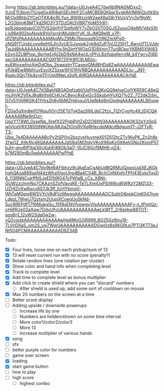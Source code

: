 Song
https://sb.bitsnbites.eu/?data=U0JveA4C7dw9b9NAGMDxx2-XJnETt3lpmjTIUgdGxARi8ghSEUhhY2CgMCBEBQKkqrSyskRA1MWiQv0kSIxMrOx8Bhb2YCeOTKK4icRLYun_8909zznW2eeX6aS8rYkUxVVy3xf9gW-L2O2bImK8MTXd2RO3Y3TDzDAt3VBR7YoMS1r81-pzRJdqqdxavlC07fVS2dnYrFSqtfpWY7vZbO20T0SGJS2uuuO4pMVVdxSXtLjs96e902puNxpb9Vq1srnhlMuldbtYyK_llLJMQ9eW_v7P-d1Z8fsPAAAAAAAAAMAqMvZ9Mb76epiqq9GO96ZmXPq0-zNQ91TUjxbLovp6eHjSJln3yUEGJvpiqk2yk8dZuP7nU22SHT_KwvUfTLVJdvTwJd8hAAAAAAAAAABYhv3hQlmYWOpG1D9Xmn77uriBOpxYKBM5XWi83kSvn3ZU8Ptop_9prhefJ4jj2bD9sNA4wULnPfvL8zifubeferrxM_k4YwrvZt6DxecGAAAAAAAAAACQXf1R7ZiFK9fC9LMl2o-euE8txxwfooXmDdObs_2pwpztrrTCasexGMd8HDs8ZwAAAAAAAAAAAEwavPJk8Ew8MdVuvEsviXZ5zxp1tFi01HVRBQAAAAAAAAAAADLlu-_JN1-8galu3Qn7Xk4zvpTFrUpj9NeLsSgfL4ilRQAAAAAAAAAAACArfgE


https://sb.bitsnbites.eu/?data=U0JveA4C7d3BahNBGADgfzabVUsPHoQKvQQ8eIyeCoIYKR59C48eQmiJhVK2VEkJBg8tijfx6Ct4UxC8evcRxEeI2cSSksbmYsXQ71v2Z_7Z2dkZdm_D7v5Yi0jRKGK41Yrhs2h9yItbMZHdjvxuVUipN4q9mOqdigAAAAAAALB0vpet-FZGa5gXm8ejfO1Kqu0Orr25ETdTyk5azS6ILdsC2fzx_7tZrCyoHc49_tDjCQAAAAAA8Ne9nOzr-UpzY1T8WI_0sxeNp_XrefX22PnbRVtZsD2O9XN3AAAAAAAAOK32qYz0pSwiVjceVRX385StNlKjXdvMUtaZtOrsRVXqRHecdqMdcdBdgum1T-J2FTvR-T3-Ubq_7e4DAAAAAABcPv2tSP0yj2bzzvsHuymeX01Z612tcZTv1KuPK_Zn2h8s2fwOZ_K9cRy48QAAAAAAAJdS9qSM2tdyVKoX96qKz0XKehGNo2KnmP57bJH-gny6IPXqj30cXuhEj88Ob3al7-10JC9Gcf9MH6-nZ4-b7M290mBu5wAAAAAAAPwPfgE

https://sb.bitsnbites.eu/?data=U0JveA4C7dy9btRAFIbhzz9rJAqEqCgAbUdBQRMUiQopoUaIXEJKGkhghQAza689seN44zWhzI0goUhp4Ba4CS4B_BchCiijNXofnTPH43ExtuTqyD6_I13RNNCukffNSJoED5tRG47cPWlaB_cCx_X8Nt-GUWzzclnmNo7CKAznSZofVavqKE-TeTLXmjOxPSiW9cd6WRzY2MZj33-UZHlZnXw6qco8S7Jk3ff_IUrtYbmqV-WhTaM0em8WSVYcV8dFlizMwggAAAAAAAAAAOCSubtG6ppkCm6347nveLdezL7WwU7Qztsm2UupjXCoeqUu5kNd-5uc9REPdfT7f6MukqGu_f5f9xENVfvqwgyVtxAAAAAAAAAAAFy-n_tPmtQz-cHjjf6Ue02aXqw7DdvUfyUAAAAAAAAAAAAwLkWfT_2r9zebw88TOT-sps8n1_12uW2Sda0w2w-yQ2vsjzkAAAAAAAAAAAAwHp6MvG2jR999_8G25Gz6jru19-7LVnDXaS_om2S_vxj7WwUAAAAAAAAAAADGwj0z8s6KG9Lp7PTi3KT73eJNt504PCMAAAAAAAAAAAD8Z34B

Todo:

- [x] Four lives, loose one on each pickup/sum of 13
- [x] 13 will reset current run with no score (penalty?)
- [x] Rotate random lines (one rotation per cluster)
- [x] Show color and hand info when completing level
- [x] Track to complete level
- [x] Add time to complete level as bonus multiplier
- [x] Add click to create shield where you can "discard" numbers
  - [ ] After shield is used up, add some sort of cooldown on mouse
- [x] Max 20 numbers on the screen at a time
- [ ] Better score display
- [ ] Adding upside / downside powerups
  - [ ] Increase life by one
  - [ ] Numbers are hidden/shown on some time interval
  - [ ] More color1/color2/color3
  - [ ] More 13
  - [ ] Increase multiplier of various hands
- [x] song
- [ ] sfx
- [ ] better purple color for numbers
- [ ] game over screen
- [x] loading
- [x] start game button
- [ ] how to play
- [ ] high score
  - [ ] highest combo
